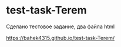 # test-task-Terem
Сделано тестовое задание, два файла html


https://bahek4315.github.io/test-task-Terem/
